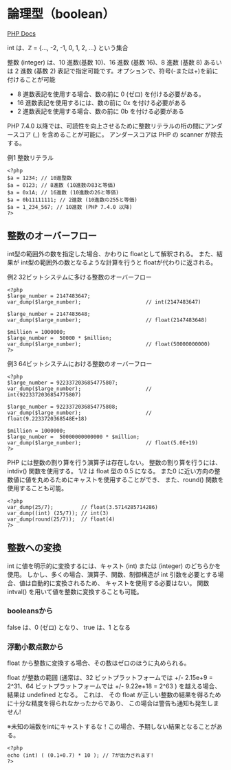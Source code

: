 # 論理型（boolean）

[PHP Docs](https://www.php.net/manual/ja/language.types.integer.php)

int は、ℤ = {..., -2, -1, 0, 1, 2, ...} という集合

整数 (integer) は、10 進数(基数 10)、16 進数 (基数 16)、8 進数 (基数 8) あるいは 2 進数 (基数 2) 表記で指定可能です。オプションで、符号(-または+)を前に付けることが可能

  - 8 進数表記を使用する場合、数の前に 0 (ゼロ) を付ける必要がある。
  - 16 進数表記を使用するには、数の前に 0x を付ける必要がある
  - 2 進数表記を使用する場合、数の前に 0b を付ける必要がある

PHP 7.4.0 以降では、可読性を向上させるために整数リテラルの桁の間にアンダースコア (_) を含めることが可能に。
アンダースコアは PHP の scanner が除去する。

例1 整数リテラル

```
<?php
$a = 1234; // 10進整数
$a = 0123; // 8進数 (10進数の83と等価)
$a = 0x1A; // 16進数 (10進数の26と等価)
$a = 0b11111111; // 2進数 (10進数の255と等価)
$a = 1_234_567; // 10進数 (PHP 7.4.0 以降)
?>
```

## 整数のオーバーフロー
int型の範囲外の数を指定した場合、かわりに floatとして解釈される。
また、結果が int型の範囲外の数となるような計算を行うと floatが代わりに返される。

例2 32ビットシステムに多ける整数のオーバーフロー

```
<?php
$large_number = 2147483647;
var_dump($large_number);                     // int(2147483647)

$large_number = 2147483648;
var_dump($large_number);                     // float(2147483648)

$million = 1000000;
$large_number =  50000 * $million;
var_dump($large_number);                     // float(50000000000)
?>
```

例3 64ビットシステムにおける整数のオーバーフロー

```
<?php
$large_number = 9223372036854775807;
var_dump($large_number);                     // int(9223372036854775807)

$large_number = 9223372036854775808;
var_dump($large_number);                     // float(9.2233720368548E+18)

$million = 1000000;
$large_number =  50000000000000 * $million;
var_dump($large_number);                     // float(5.0E+19)
?>
```

PHP には整数の割り算を行う演算子は存在しない。
整数の割り算を行うには、intdiv() 関数を使用する。
1/2 は float 型の 0.5 になる。
また0 に近い方向の整数値に値を丸めるためにキャストを使用することができ、 また、round() 関数を使用することも可能。

```
<?php
var_dump(25/7);         // float(3.5714285714286)
var_dump((int) (25/7)); // int(3)
var_dump(round(25/7));  // float(4)
?>
```

## 整数への変換

int に値を明示的に変換するには、キャスト (int) または (integer) のどちらかを使用。
しかし、多くの場合、演算子、関数、制御構造が int 引数を必要とする場合、値は自動的に変換されるため、 キャストを使用する必要はない。
関数 intval() を用いて値を整数に変換することも可能。

### booleansから

false は、0 (ゼロ) となり、 true は、1 となる

### 浮動小数点数から

float から整数に変換する場合、その数はゼロのほうに丸められる。

float が整数の範囲 (通常は、32 ビットプラットフォームでは +/- 2.15e+9 = 2^31、64 ビットプラットフォームでは +/- 9.22e+18 = 2^63 ) を越える場合、結果は undefined となる。
これは、 その float が正しい整数の結果を得るために十分な精度を得られなかったからであり、 この場合は警告も通知も発生しません!

※未知の端数をintにキャストするな！この場合、予期しない結果となることがある。

```
<?php
echo (int) ( (0.1+0.7) * 10 ); // 7が出力されます!
?>
```


